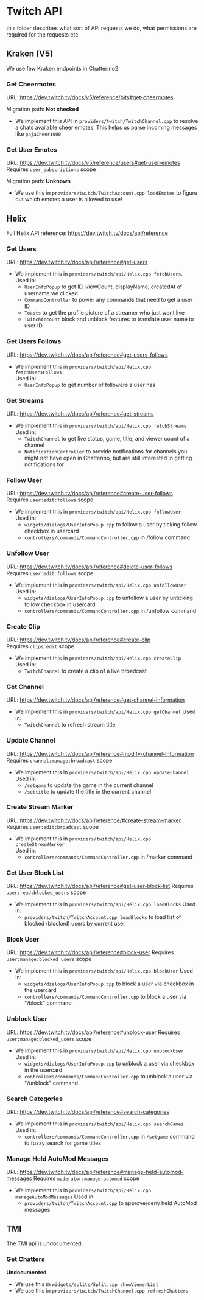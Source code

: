# Twitch API

this folder describes what sort of API requests we do, what permissions are required for the requests etc

## Kraken (V5)

We use few Kraken endpoints in Chatterino2.

### Get Cheermotes

URL: https://dev.twitch.tv/docs/v5/reference/bits#get-cheermotes

Migration path: **Not checked**

- We implement this API in `providers/twitch/TwitchChannel.cpp` to resolve a chats available cheer emotes. This helps us parse incoming messages like `pajaCheer1000`

### Get User Emotes

URL: https://dev.twitch.tv/docs/v5/reference/users#get-user-emotes  
Requires `user_subscriptions` scope

Migration path: **Unknown**

- We use this in `providers/twitch/TwitchAccount.cpp loadEmotes` to figure out which emotes a user is allowed to use!

## Helix

Full Helix API reference: https://dev.twitch.tv/docs/api/reference

### Get Users

URL: https://dev.twitch.tv/docs/api/reference#get-users

- We implement this in `providers/twitch/api/Helix.cpp fetchUsers`.  
  Used in:
  - `UserInfoPopup` to get ID, viewCount, displayName, createdAt of username we clicked
  - `CommandController` to power any commands that need to get a user ID
  - `Toasts` to get the profile picture of a streamer who just went live
  - `TwitchAccount` block and unblock features to translate user name to user ID

### Get Users Follows

URL: https://dev.twitch.tv/docs/api/reference#get-users-follows

- We implement this in `providers/twitch/api/Helix.cpp fetchUsersFollows`  
  Used in:
  - `UserInfoPopup` to get number of followers a user has

### Get Streams

URL: https://dev.twitch.tv/docs/api/reference#get-streams

- We implement this in `providers/twitch/api/Helix.cpp fetchStreams`  
  Used in:
  - `TwitchChannel` to get live status, game, title, and viewer count of a channel
  - `NotificationController` to provide notifications for channels you might not have open in Chatterino, but are still interested in getting notifications for

### Follow User

URL: https://dev.twitch.tv/docs/api/reference#create-user-follows  
Requires `user:edit:follows` scope

- We implement this in `providers/twitch/api/Helix.cpp followUser`  
  Used in:
  - `widgets/dialogs/UserInfoPopup.cpp` to follow a user by ticking follow checkbox in usercard
  - `controllers/commands/CommandController.cpp` in /follow command

### Unfollow User

URL: https://dev.twitch.tv/docs/api/reference#delete-user-follows  
Requires `user:edit:follows` scope

- We implement this in `providers/twitch/api/Helix.cpp unfollowUser`  
  Used in:
  - `widgets/dialogs/UserInfoPopup.cpp` to unfollow a user by unticking follow checkbox in usercard
  - `controllers/commands/CommandController.cpp` in /unfollow command

### Create Clip

URL: https://dev.twitch.tv/docs/api/reference#create-clip  
Requires `clips:edit` scope

- We implement this in `providers/twitch/api/Helix.cpp createClip`  
  Used in:
  - `TwitchChannel` to create a clip of a live broadcast

### Get Channel

URL: https://dev.twitch.tv/docs/api/reference#get-channel-information

- We implement this in `providers/twitch/api/Helix.cpp getChannel`
  Used in:
  - `TwitchChannel` to refresh stream title

### Update Channel

URL: https://dev.twitch.tv/docs/api/reference#modify-channel-information
Requires `channel:manage:broadcast` scope

- We implement this in `providers/twitch/api/Helix.cpp updateChannel`
  Used in:
  - `/setgame` to update the game in the current channel
  - `/settitle` to update the title in the current channel

### Create Stream Marker

URL: https://dev.twitch.tv/docs/api/reference/#create-stream-marker  
Requires `user:edit:broadcast` scope

- We implement this in `providers/twitch/api/Helix.cpp createStreamMarker`  
  Used in:
  - `controllers/commands/CommandController.cpp` in /marker command

### Get User Block List

URL: https://dev.twitch.tv/docs/api/reference#get-user-block-list
Requires `user:read:blocked_users` scope

- We implement this in `providers/twitch/api/Helix.cpp loadBlocks`
  Used in:
  - `providers/twitch/TwitchAccount.cpp loadBlocks` to load list of blocked (blocked) users by current user

### Block User

URL: https://dev.twitch.tv/docs/api/reference#block-user
Requires `user:manage:blocked_users` scope

- We implement this in `providers/twitch/api/Helix.cpp blockUser`
  Used in:
  - `widgets/dialogs/UserInfoPopup.cpp` to block a user via checkbox in the usercard
  - `controllers/commands/CommandController.cpp` to block a user via "/block" command

### Unblock User

URL: https://dev.twitch.tv/docs/api/reference#unblock-user
Requires `user:manage:blocked_users` scope

- We implement this in `providers/twitch/api/Helix.cpp unblockUser`
  Used in:
  - `widgets/dialogs/UserInfoPopup.cpp` to unblock a user via checkbox in the usercard
  - `controllers/commands/CommandController.cpp` to unblock a user via "/unblock" command

### Search Categories

URL: https://dev.twitch.tv/docs/api/reference#search-categories

- We implement this in `providers/twitch/api/Helix.cpp searchGames`
  Used in:
  - `controllers/commands/CommandController.cpp` in `/setgame` command to fuzzy search for game titles

### Manage Held AutoMod Messages

URL: https://dev.twitch.tv/docs/api/reference#manage-held-automod-messages
Requires `moderator:manage:automod` scope

- We implement this in `providers/twitch/api/Helix.cpp manageAutoModMessages`
  Used in:
  - `providers/twitch/TwitchAccount.cpp` to approve/deny held AutoMod messages

## TMI

The TMI api is undocumented.

### Get Chatters

**Undocumented**

- We use this in `widgets/splits/Split.cpp showViewerList`
- We use this in `providers/twitch/TwitchChannel.cpp refreshChatters`
